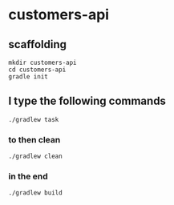 # customers-api

## scaffolding

```shell
mkdir customers-api
cd customers-api
gradle init
```
## I type the following commands

```shell
./gradlew task
```

### to then clean

```shell
./gradlew clean
```

### in the end

```shell
./gradlew build
```
